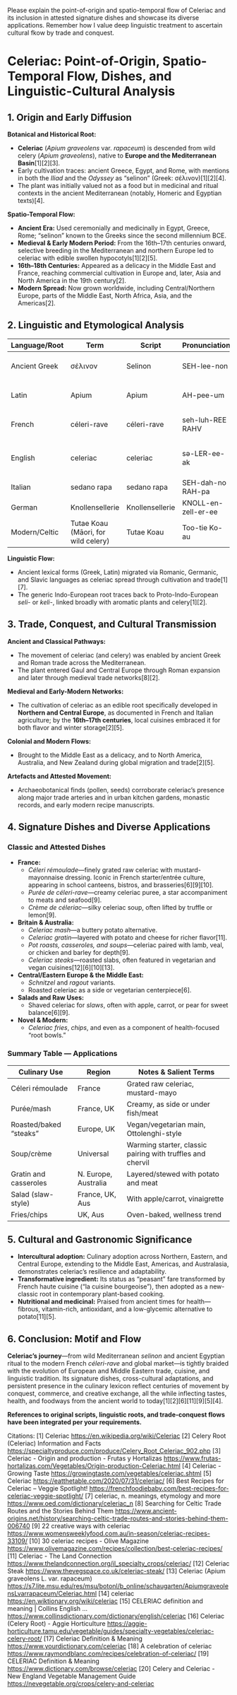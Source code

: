 


Please explain the point-of-origin and spatio-temporal flow of Celeriac and its inclusion in attested signature dishes and showcase its diverse applications. Remember how I value deep linguistic treatment to ascertain cultural fkow by trade and conquest.

# Celeriac: Point-of-Origin, Spatio-Temporal Flow, Dishes, and Linguistic-Cultural Analysis

## 1. Origin and Early Diffusion

**Botanical and Historical Root:**
- **Celeriac** (*Apium graveolens* var. *rapaceum*) is descended from wild celery (*Apium graveolens*), native to **Europe and the Mediterranean Basin**[1][2][3].
- Early cultivation traces: ancient Greece, Egypt, and Rome, with mentions in both the *Iliad* and the *Odyssey* as “selinon” (Greek: σέλινον)[1][2][4].
- The plant was initially valued not as a food but in medicinal and ritual contexts in the ancient Mediterranean (notably, Homeric and Egyptian texts)[4].

**Spatio-Temporal Flow:**
- **Ancient Era:** Used ceremonially and medicinally in Egypt, Greece, Rome; “selinon” known to the Greeks since the second millennium BCE.
- **Medieval & Early Modern Period:** From the 16th–17th centuries onward, selective breeding in the Mediterranean and northern Europe led to celeriac with edible swollen hypocotyls[1][2][5].
- **16th–18th Centuries:** Appeared as a delicacy in the Middle East and France, reaching commercial cultivation in Europe and, later, Asia and North America in the 19th century[2].
- **Modern Spread:** Now grown worldwide, including Central/Northern Europe, parts of the Middle East, North Africa, Asia, and the Americas[2].

## 2. Linguistic and Etymological Analysis

| Language/Root       | Term            | Script           | Pronunciation | Etymology |
|---------------------|-----------------|------------------|---------------|-------------------|
| Ancient Greek       | σέλινον         | Selinon          | SEH-lee-non   | Proto-Greek *selinon*, “celery”[1]    |
| Latin               | Apium           | Apium            | AH-pee-um     | Latin “parsley/celery”[2][4]      |
| French              | céleri-rave     | céleri-rave      | seh-luh-REE RAHV | “Celery-turnip”; “rave” from Latin *rapa* (“turnip”)[6]  |
| English             | celeriac        | celeriac         | sə-LER-ee-ak  | Borrowed from French, first attested in 1743[7]    |
| Italian             | sedano rapa     | sedano rapa      | SEH-dah-no RAH-pa | “celery-turnip”    |
| German              | Knollensellerie | Knollensellerie  | KNOLL-en-zell-er-ee | “bulb celery”   |
| Modern/Celtic       | Tutae Koau (Māori, for wild celery) | Tutae Koau    | Too-tie Ko-au   | Indigenous NZ/Aus forms of wild celery[5] |

**Linguistic Flow:**  
- Ancient lexical forms (Greek, Latin) migrated via Romanic, Germanic, and Slavic languages as celeriac spread through cultivation and trade[1][7].
- The generic Indo-European root traces back to Proto-Indo-European *seli-* or *keli-*, linked broadly with aromatic plants and celery[1][2].

## 3. Trade, Conquest, and Cultural Transmission

**Ancient and Classical Pathways:**
- The movement of celeriac (and celery) was enabled by ancient Greek and Roman trade across the Mediterranean.
- The plant entered Gaul and Central Europe through Roman expansion and later through medieval trade networks[8][2].

**Medieval and Early-Modern Networks:**
- The cultivation of celeriac as an edible root specifically developed in **Northern and Central Europe**, as documented in French and Italian agriculture; by the **16th–17th centuries**, local cuisines embraced it for both flavor and winter storage[2][5].

**Colonial and Modern Flows:**
- Brought to the Middle East as a delicacy, and to North America, Australia, and New Zealand during global migration and trade[2][5].

**Artefacts and Attested Movement:**
- Archaeobotanical finds (pollen, seeds) corroborate celeriac’s presence along major trade arteries and in urban kitchen gardens, monastic records, and early modern recipe manuscripts.

## 4. Signature Dishes and Diverse Applications

### **Classic and Attested Dishes**

- **France:**  
  - *Céleri rémoulade*—finely grated raw celeriac with mustard-mayonnaise dressing. Iconic in French starter/entrée culture, appearing in school canteens, bistros, and brasseries[6][9][10].
  - *Purée de céleri-rave*—creamy celeriac puree, a star accompaniment to meats and seafood[9].
  - *Crème de céleriac*—silky celeriac soup, often lifted by truffle or lemon[9].
- **Britain & Australia:**  
  - *Celeriac mash*—a buttery potato alternative.
  - *Celeriac gratin*—layered with potato and cheese for richer flavor[11].
  - *Pot roasts, casseroles, and soups*—celeriac paired with lamb, veal, or chicken and barley for depth[9].
  - *Celeriac steaks*—roasted slabs, often featured in vegetarian and vegan cuisines[12][6][10][13].
- **Central/Eastern Europe & the Middle East:**  
  - *Schnitzel* and *ragout* variants.
  - Roasted celeriac as a side or vegetarian centerpiece[6].
- **Salads and Raw Uses:**  
  - Shaved celeriac for *slaws*, often with apple, carrot, or pear for sweet balance[6][9].
- **Novel & Modern:**  
  - *Celeriac fries*, *chips*, and even as a component of health-focused “root bowls.”

### **Summary Table — Applications**

| Culinary Use                 | Region         | Notes & Salient Terms                |
|------------------------------|---------------|--------------------------------------|
| Céleri rémoulade             | France        | Grated raw celeriac, mustard-mayo    |
| Purée/mash                   | France, UK    | Creamy, as side or under fish/meat   |
| Roasted/baked “steaks”       | Europe, UK    | Vegan/vegetarian main, Ottolenghi-style |
| Soup/crème                   | Universal     | Warming starter, classic pairing with truffles and chervil |
| Gratin and casseroles        | N. Europe, Australia | Layered/stewed with potato and meat  |
| Salad (slaw-style)           | France, UK, Aus | With apple/carrot, vinaigrette       |
| Fries/chips                  | UK, Aus       | Oven-baked, wellness trend           |

## 5. Cultural and Gastronomic Significance

- **Intercultural adoption:** Culinary adoption across Northern, Eastern, and Central Europe, extending to the Middle East, Americas, and Australasia, demonstrates celeriac’s resilience and adaptability.
- **Transformative ingredient:** Its status as “peasant” fare transformed by French haute cuisine (“la cuisine bourgeoise”), then adopted as a new-classic root in contemporary plant-based cooking.
- **Nutritional and medicinal:** Praised from ancient times for health—fibrous, vitamin-rich, antioxidant, and a low-glycemic alternative to potato[11][5].

## 6. Conclusion: Motif and Flow

**Celeriac’s journey**—from wild Mediterranean *selinon* and ancient Egyptian ritual to the modern French *céleri-rave* and global market—is tightly braided with the evolution of European and Middle Eastern trade, cuisine, and linguistic tradition. Its signature dishes, cross-cultural adaptations, and persistent presence in the culinary lexicon reflect centuries of movement by conquest, commerce, and creative exchange, all the while inflecting tastes, health, and foodways from the ancient world to today[1][2][6][11][9][5][4].

**References to original scripts, linguistic roots, and trade-conquest flows have been integrated per your requirements.**

Citations:
[1] Celeriac https://en.wikipedia.org/wiki/Celeriac
[2] Celery Root (Celeriac) Information and Facts https://specialtyproduce.com/produce/Celery_Root_Celeriac_902.php
[3] Celeriac - Origin and production - Frutas y Hortalizas https://www.frutas-hortalizas.com/Vegetables/Origin-production-Celeriac.html
[4] Celeriac - Growing Taste https://growingtaste.com/vegetables/celeriac.shtml
[5] Celeriac https://eatthetable.com/2020/07/31/celeriac/
[6] Best Recipes for Celeriac – Veggie Spotlight! https://frenchfoodiebaby.com/best-recipes-for-celeriac-veggie-spotlight/
[7] celeriac, n. meanings, etymology and more https://www.oed.com/dictionary/celeriac_n
[8] Searching for Celtic Trade Routes and the Stories Behind Them https://www.ancient-origins.net/history/searching-celtic-trade-routes-and-stories-behind-them-006740
[9] 22 creative ways with celeriac https://www.womensweeklyfood.com.au/in-season/celeriac-recipes-33109/
[10] 30 celeriac recipes - Olive Magazine https://www.olivemagazine.com/recipes/collection/best-celeriac-recipes/
[11] Celeriac - The Land Connection https://www.thelandconnection.org/il_specialty_crops/celeriac/
[12] Celeriac Steak https://www.thevegspace.co.uk/celeriac-steak/
[13] Celeriac (Apium graveolens L. var. rapaceum) https://s7.lite.msu.edu/res/msu/botonl/b_online/schaugarten/ApiumgraveolensLvarrapaceum/Celeriac.html
[14] celeriac https://en.wiktionary.org/wiki/celeriac
[15] CELERIAC definition and meaning | Collins English ... https://www.collinsdictionary.com/dictionary/english/celeriac
[16] Celeriac (Celery Root) - Aggie Horticulture https://aggie-horticulture.tamu.edu/vegetable/guides/specialty-vegetables/celeriac-celery-root/
[17] Celeriac Definition & Meaning https://www.yourdictionary.com/celeriac
[18] A celebration of celeriac https://www.raymondblanc.com/recipes/celebration-of-celeriac/
[19] CELERIAC Definition & Meaning https://www.dictionary.com/browse/celeriac
[20] Celery and Celeriac - New England Vegetable Management Guide https://nevegetable.org/crops/celery-and-celeriac
